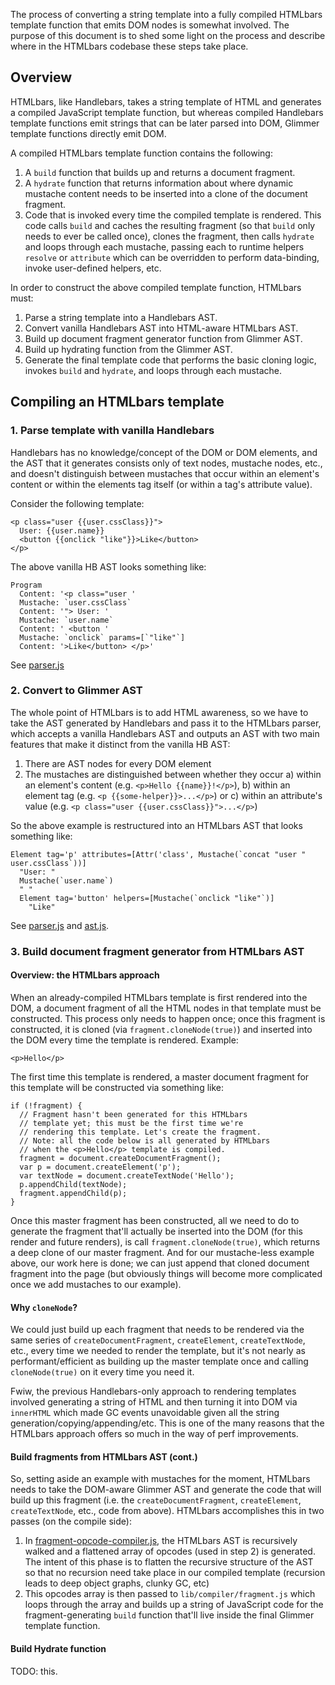 The process of converting a string template into a fully compiled
HTMLbars template function that emits DOM nodes is somewhat involved.
The purpose of this document is to shed some light on the process and
describe where in the HTMLbars codebase these steps take place.

## Overview

HTMLbars, like Handlebars, takes a string template of HTML and generates
a compiled JavaScript template function, but whereas compiled Handlebars
template functions emit strings that can be later parsed into DOM, Glimmer
template functions directly emit DOM.

A compiled HTMLbars template function contains the following:

1. A `build` function that builds up and returns a document fragment.
2. A `hydrate` function that returns information about where dynamic
   mustache content needs to be inserted into a clone of the document
   fragment.
3. Code that is invoked every time the compiled template is rendered.
   This code calls `build` and caches the resulting fragment (so that `build`
   only needs to ever be called once), clones the fragment,
   then calls `hydrate` and loops through each mustache,
   passing each to runtime helpers `resolve` or `attribute`
   which can be overridden to perform data-binding, invoke
   user-defined helpers, etc.

In order to construct the above compiled template function, HTMLbars must:

1. Parse a string template into a Handlebars AST.
2. Convert vanilla Handlebars AST into HTML-aware HTMLbars AST.
3. Build up document fragment generator function from Glimmer AST.
4. Build up hydrating function from the Glimmer AST.
5. Generate the final template code that performs the basic cloning logic,
   invokes `build` and `hydrate`, and loops through each mustache.

## Compiling an HTMLbars template

### 1. Parse template with vanilla Handlebars

Handlebars has no knowledge/concept of the DOM or DOM elements, and the AST
that it generates consists only of text nodes, mustache nodes, etc., and
doesn't distinguish between mustaches that occur within an element's
content or within the elements tag itself (or within a tag's attribute
value).

Consider the following template:

    <p class="user {{user.cssClass}}">
      User: {{user.name}}
      <button {{onclick "like"}}>Like</button>
    </p>

The above vanilla HB AST looks something like:

    Program
      Content: '<p class="user '
      Mustache: `user.cssClass`
      Content: '"> User: '
      Mustache: `user.name`
      Content: ' <button '
      Mustache: `onclick` params=[`"like"`]
      Content: '>Like</button> </p>'

See [parser.js](packages/glimmer-syntax/lib/parser.js)

### 2. Convert to Glimmer AST

The whole point of HTMLbars is to add HTML awareness, so we have
to take the AST generated by Handlebars and pass it to the HTMLbars
parser, which accepts a vanilla Handlebars AST and outputs an AST
with two main features that make it distinct from the vanilla HB AST:

1. There are AST nodes for every DOM element
2. The mustaches are distinguished between whether they occur
   a) within an element's content (e.g. `<p>Hello {{name}}!</p>`),
   b) within an element tag (e.g. `<p {{some-helper}}>...</p>`)
   or c) within an attribute's value (e.g. `<p class="user {{user.cssClass}}">...</p>`)

So the above example is restructured into an HTMLbars AST that looks
something like:

    Element tag='p' attributes=[Attr('class', Mustache(`concat "user " user.cssClass`))]
      "User: "
      Mustache(`user.name`)
      " "
      Element tag='button' helpers=[Mustache(`onclick "like"`)]
        "Like"

See [parser.js](packages/glimmer-syntax/lib/parser.js) and
[ast.js](packages/glimmer-compiler/lib/ast.js).

### 3. Build document fragment generator from HTMLbars AST

#### Overview: the HTMLbars approach

When an already-compiled HTMLbars template is first rendered into the
DOM, a document fragment of all the HTML nodes in that template must be
constructed. This process only needs to happen once; once this fragment is
constructed, it is cloned (via `fragment.cloneNode(true)`) and inserted
into the DOM every time the template is rendered. Example:

    <p>Hello</p>

The first time this template is rendered, a master document fragment for
this template will be constructed via something like:

    if (!fragment) {
      // Fragment hasn't been generated for this HTMLbars
      // template yet; this must be the first time we're
      // rendering this template. Let's create the fragment.
      // Note: all the code below is all generated by HTMLbars
      // when the <p>Hello</p> template is compiled.
      fragment = document.createDocumentFragment();
      var p = document.createElement('p');
      var textNode = document.createTextNode('Hello');
      p.appendChild(textNode);
      fragment.appendChild(p);
    }

Once this master fragment has been constructed, all we need to do to
generate the fragment that'll actually be inserted into the DOM (for this
render and future renders), is call `fragment.cloneNode(true)`, which
returns a deep clone of our master fragment. And for our mustache-less
example above, our work here is done; we can just append that cloned
document fragment into the page (but obviously things will become more
complicated once we add mustaches to our example).

#### Why `cloneNode`?

We could just build up each fragment that needs to be rendered via the
same series of `createDocumentFragment`, `createElement`,
`createTextNode`, etc., every time we needed to render the template, but
it's not nearly as performant/efficient as building up the master
template once and calling `cloneNode(true)` on it every time you need
it.

Fwiw, the previous Handlebars-only approach to rendering templates
involved generating a string of HTML and then turning it into DOM via
`innerHTML` which made GC events unavoidable given all the string
generation/copying/appending/etc. This is one of the many reasons that
the HTMLbars approach offers so much in the way of perf improvements.

#### Build fragments from HTMLbars AST (cont.)

So, setting aside an example with mustaches for the moment, HTMLbars
needs to take the DOM-aware Glimmer AST and generate the code that will
build up this fragment (i.e. the `createDocumentFragment`, `createElement`,
`createTextNode`, etc., code from above). HTMLbars accomplishes this in
two passes (on the compile side):

1. In [fragment-opcode-compiler.js](packages/glimmer-compiler/lib/fragment-opcode-compiler.js),
   the HTMLbars AST is recursively walked and a flattened
   array of opcodes (used in step 2) is generated.
   The intent of this phase is to flatten the recursive structure of the
   AST so that no recursion need take place in our compiled
   template (recursion leads to deep object graphs, clunky GC, etc)
2. This opcodes array is then passed to `lib/compiler/fragment.js` which
   loops through the array and builds up a string of JavaScript code for
   the fragment-generating `build` function that'll live inside the
   final Glimmer template function.

#### Build Hydrate function

TODO: this.
